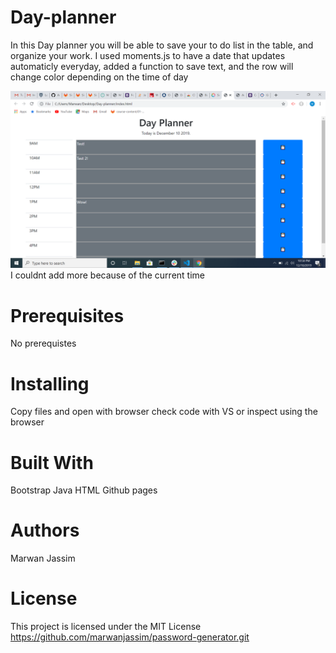 # Day-planner
In this Day planner you will be able to save your to do list in the table, and organize your work.
I used moments.js to have a date that updates automaticly everyday, added a function to save text, and the row will change color depending on the time of day

![Main Page](main-page.png)
I couldnt add more because of the current time 



# Prerequisites
No prerequistes 

# Installing
Copy files and open with browser
check code with VS or inspect using the browser

# Built With
Bootstrap 
Java 
HTML
Github pages

# Authors
Marwan Jassim

# License
This project is licensed under the MIT License
https://github.com/marwanjassim/password-generator.git